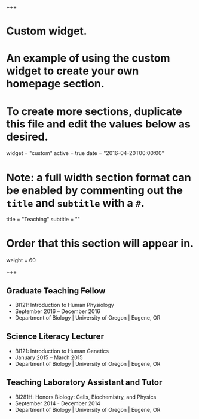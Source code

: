 +++
# Custom widget.
# An example of using the custom widget to create your own homepage section.
# To create more sections, duplicate this file and edit the values below as desired.
widget = "custom"
active = true
date = "2016-04-20T00:00:00"

# Note: a full width section format can be enabled by commenting out the `title` and `subtitle` with a `#`.
title = "Teaching"
subtitle = ""

# Order that this section will appear in.
weight = 60

+++

## Graduate Teaching Fellow
- BI121: Introduction to Human Physiology
- September 2016 – December 2016
- Department of Biology | University of Oregon | Eugene, OR

## Science Literacy Lecturer
- BI121: Introduction to Human Genetics
- January 2015 – March 2015
- Department of Biology | University of Oregon | Eugene, OR

## Teaching Laboratory Assistant and Tutor
- BI281H: Honors Biology: Cells, Biochemistry, and Physics
- September 2014 - December 2014
- Department of Biology | University of Oregon | Eugene, OR
